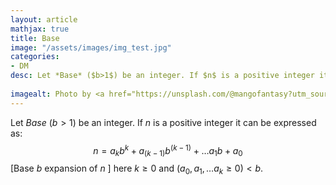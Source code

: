 ```yaml
---
layout: article
mathjax: true
title: Base
image: "/assets/images/img_test.jpg"
categories:
- DM
desc: Let *Base* ($b>1$) be an integer. If $n$ is a positive integer it can be expressed as:
 
imagealt: Photo by <a href="https://unsplash.com/@mangofantasy?utm_source=unsplash&utm_medium=referral&utm_content=creditCopyText">Tim Johnson</a> on <a href="https://unsplash.com/s/photos/logic?utm_source=unsplash&utm_medium=referral&utm_content=creditCopyText">Unsplash</a>
---
```

Let *Base* ($b>1$) be an integer. If $n$ is a positive integer it can be expressed as:
$$n = {a_k}{b^k} + {a_{(k-1)}}{b^{(k-1)}} + \dots {a_1}{b} + a_0$$ \[Base $b$ expansion of $n$ \]
here $k \ge 0$ and $(a_0, a_1, \dots a_k \ge 0) < b$.